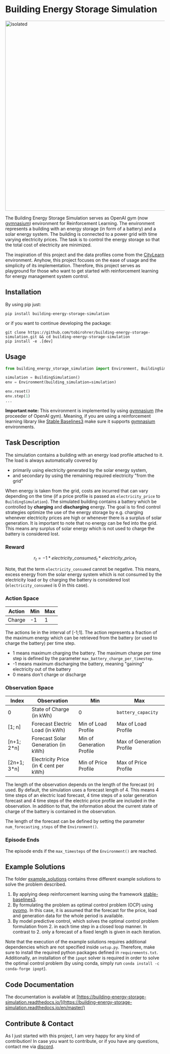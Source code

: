 # Building Energy Storage Simulation

<img src="docs/imgs/overview.drawio.png" alt="isolated" width="600"/>

The Building Energy Storage Simulation serves as OpenAI gym (now [gymnasium](https://github.com/Farama-Foundation/Gymnasium)) environment 
for Reinforcement Learning. The environment represents a building with an energy storage (in form of a battery) and a 
solar energy system. The building is connected to a power grid with time varying electricity prices. The task is to 
control the energy storage so that the total cost of electricity are minimized.

The inspiration of this project and the data profiles come from the [CityLearn](https://github.com/intelligent-environments-lab/CityLearn) environment. Anyhow, this project focuses on the ease of usage and the simplicity of its implementation. Therefore, this project serves as playground for those who want to get started with reinforcement learning for energy management system control.

## Installation

By using pip just: 

```
pip install building-energy-storage-simulation
```

or if you want to continue developing the package:

```
git clone https://github.com/tobirohrer/building-energy-storage-simulation.git && cd building-energy-storage-simulation
pip install -e .[dev]
```

## Usage

```python
from building_energy_storage_simulation import Environment, BuildingSimulation

simulation = BuildingSimulation()
env = Environment(building_simulation=simulation)

env.reset()
env.step(1)
...
```

**Important note:** This environment is implemented by using [gymnasium](https://github.com/Farama-Foundation/Gymnasium) (the proceeder of OpenAI gym). Meaning, if you are using a reinforcement learning library like [Stable Baselines3](https://github.com/DLR-RM/stable-baselines3) make sure it supports [gymnasium](https://github.com/Farama-Foundation/Gymnasium) environments. 

## Task Description

The simulation contains a building with an energy load profile attached to it. The load is always automatically covered by

- primarily using electricity generated by the solar energy system,
- and secondary by using the remaining required electricity "from the grid"

When energy is taken from the grid, costs are incurred that can vary depending on the time (if a price profile is passed
as `electricity_price` to `BuildingSimulation`). The simulated building contains a battery which be controlled by 
**charging** and **discharging** energy. The goal is to find control strategies optimize the use of the energy storage
by e.g. charging whenever electricity prices are high or whenever there is a surplus of solar generation. It is important 
to note that no energy can be fed into the grid. This means any surplus of solar energy which is not used to charge the
battery is considered lost.

### Reward

$$ r_t = -1 * electricity\_consumed_t * electricity\_price_t$$ 

Note, that the term `electricity_consumed` cannot be negative. This means, excess energy from the solar 
energy system which is not consumed by the electricity load or by charging the battery is considered lost 
(`electricity_consumed` is 0 in this case). 
 
### Action Space

| Action   | Min      | Max    |
|----------|----------|--------|
| Charge   | -1       | 1      |

The actions lie in the interval of [-1;1]. The action represents a fraction of the maximum energy which can be retrieved from the battery (or used to charge the battery) per time step.

- 1 means maximum charging the battery. The maximum charge per time step is defined by the parameter `max_battery_charge_per_timestep`.
- -1 means maximum discharging the battery, meaning "gaining" electricity out of the battery
- 0 means don't charge or discharge

### Observation Space

| Index       | Observation                           | Min                       | Max                          |
|-------------|---------------------------------------|---------------------------|------------------------------|
| 0           | State of Charge (in kWh)              | 0                         | `battery_capacity`           |
| [1; n]      | Forecast Electric Load (in kWh)       | Min of Load Profile       | Max of Load Profile          |
| [n+1; 2*n]  | Forecast Solar Generation (in kWh)    | Min of Generation Profile | Max of Generation Profile    |
| [2n+1; 3*n] | Electricity Price (in € cent per kWh) | Min of Price Profile      | Max of Price Profile         |


The length of the observation depends on the length of the forecast ($n$) used. By default, the simulation uses a forecast length of 4. 
This means 4 time steps of an electric load forecast, 4 time steps of a solar generation forecast and 4 time steps of the 
electric price profile are included in the observation. 
In addition to that, the information about the current state of charge of the battery is contained in the observation.

The length of the forecast can be defined by setting the parameter `num_forecasting_steps` of the `Environment()`.


### Episode Ends

The episode ends if the `max_timesteps` of the `Environment()` are reached.

## Example Solutions

The folder [example_solutions](example_solutions) contains three different example solutions to solve the problem 
described.

1. By applying deep reinforcement learning using the framework [stable-baselines3](https://github.com/DLR-RM/stable-baselines3).
2. By formulating the problem as optimal control problem (OCP) using [pyomo](http://www.pyomo.org/). In this case, it 
   is assumed that the forecast for the price, load and generation data for the whole period is available. 
3. By model predictive control, which solves the optimal control problem formulation from 2. in each time step in a closed loop manner.
   In contrast to 2. only a forecast of a fixed length is given in each iteration. 

Note that the execution of the example solutions requires additional dependencies which are not specified inside `setup.py`. 
Therefore, make sure to install the required python packages defined in `requirements.txt`. Additionally, an installation 
of the `ipopt` solver is required in order to solve the optimal control problem 
(by using conda, simply run `conda install -c conda-forge ipopt`). 

## Code Documentation

The documentation is available at [https://building-energy-storage-simulation.readthedocs.io/](https://building-energy-storage-simulation.readthedocs.io/en/master/)

## Contribute & Contact

As I just started with this project, I am very happy for any kind of
contribution! In case you want to contribute, or if you have any
questions, contact me via
[discord](https://discord.com/users/tobirohrer#8654).

